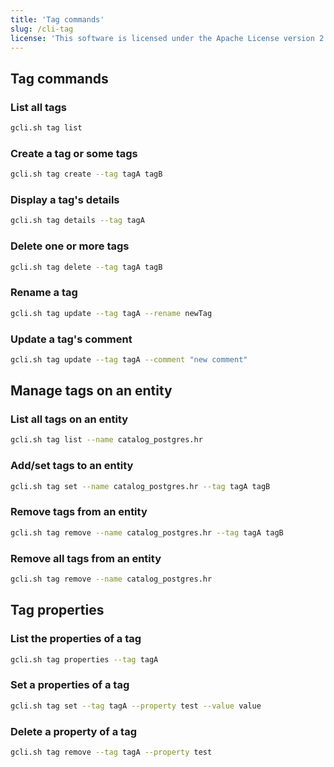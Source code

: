 ```yaml
---
title: 'Tag commands'
slug: /cli-tag
license: 'This software is licensed under the Apache License version 2.'
---
```


## Tag commands 

### List all tags

```bash
gcli.sh tag list
```

### Create a tag or some tags

```bash
gcli.sh tag create --tag tagA tagB
```

### Display a tag's details

```bash
gcli.sh tag details --tag tagA
```

### Delete one or more tags

```bash
gcli.sh tag delete --tag tagA tagB
```

### Rename a tag

```bash
gcli.sh tag update --tag tagA --rename newTag
```

### Update a tag's comment

```bash
gcli.sh tag update --tag tagA --comment "new comment"
```

## Manage tags on an entity

### List all tags on an entity

```bash
gcli.sh tag list --name catalog_postgres.hr
```

### Add/set tags to an entity

```bash
gcli.sh tag set --name catalog_postgres.hr --tag tagA tagB
```

### Remove tags from an entity

```bash
gcli.sh tag remove --name catalog_postgres.hr --tag tagA tagB
```

### Remove all tags from an entity

```bash
gcli.sh tag remove --name catalog_postgres.hr
```

## Tag properties

### List the properties of a tag

```bash
gcli.sh tag properties --tag tagA
```

### Set a properties of a tag

```bash
gcli.sh tag set --tag tagA --property test --value value
```

### Delete a property of a tag

```bash
gcli.sh tag remove --tag tagA --property test
```

